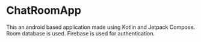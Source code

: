 # ChatRoomApp

This an android based application made using Kotlin and Jetpack Compose.
Room database is used.
Firebase is used for authentication.

